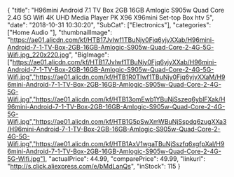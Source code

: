 {
	"title": "H96mini Android 7.1 TV Box 2GB 16GB Amlogic S905w Quad Core 2.4G 5G Wifi 4K UHD Media Player PK X96 X96mini Set-top Box htv 5",
	"date": "2018-10-31 10:30:20",
	"SubCat": ["Electronics"],
	"categories": ["Home Audio "],
	"thumbnailImage": "https://ae01.alicdn.com/kf/HTB17JvIwf1TBuNjy0Fjq6yjyXXab/H96mini-Android-7-1-TV-Box-2GB-16GB-Amlogic-S905w-Quad-Core-2-4G-5G-Wifi.jpg_220x220.jpg",
	"BigImage": ["https://ae01.alicdn.com/kf/HTB17JvIwf1TBuNjy0Fjq6yjyXXab/H96mini-Android-7-1-TV-Box-2GB-16GB-Amlogic-S905w-Quad-Core-2-4G-5G-Wifi.jpg","https://ae01.alicdn.com/kf/HTB1R0TIwf1TBuNjy0Fjq6yjyXXaM/H96mini-Android-7-1-TV-Box-2GB-16GB-Amlogic-S905w-Quad-Core-2-4G-5G-Wifi.jpg","https://ae01.alicdn.com/kf/HTB13omEwb1YBuNjSszeq6yblFXak/H96mini-Android-7-1-TV-Box-2GB-16GB-Amlogic-S905w-Quad-Core-2-4G-5G-Wifi.jpg","https://ae01.alicdn.com/kf/HTB1G5pSwXmWBuNjSspdq6zugXXa3/H96mini-Android-7-1-TV-Box-2GB-16GB-Amlogic-S905w-Quad-Core-2-4G-5G-Wifi.jpg","https://ae01.alicdn.com/kf/HTB1AxV1wgaTBuNjSszfq6xgfpXal/H96mini-Android-7-1-TV-Box-2GB-16GB-Amlogic-S905w-Quad-Core-2-4G-5G-Wifi.jpg"],
	"actualPrice": 44.99,
	"comparePrice": 49.99,
	"linkurl": "http://s.click.aliexpress.com/e/bMdLanQs",
	"inStock": 115
}
